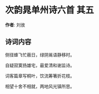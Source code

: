 # 次韵晁单州诗六首  其五

**作者**: 刘攽

## 诗词内容

侧径蜂飞忙蔽日，绿阴鶑语静移时。

自疑寂寞扬雄宅，最爱清和谢监诗。

词客篇章写桐叶，饮流筹箸折花枝。

相望十舍不相就，两地风光镇所思。

